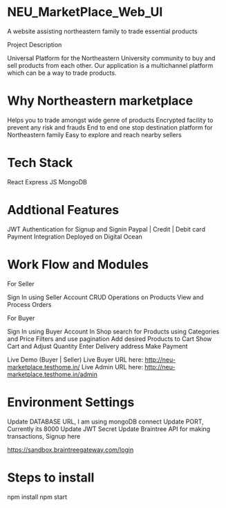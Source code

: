 # NEU_MarketPlace_Web_UI
A website assisting northeastern family to trade essential products

Project Description

Universal Platform for the  Northeastern University community to buy and sell products from each other.
Our application is a multichannel platform which can be a way to trade products.

# Why Northeastern marketplace

Helps you to trade amongst wide genre of products
Encrypted facility to prevent any risk and frauds
End to end one stop destination platform for Northeastern family
Easy to explore and reach nearby sellers


# Tech Stack

React
Express JS
MongoDB


# Addtional Features

JWT Authentication for Signup and Signin
Paypal | Credit | Debit card Payment Integration
Deployed on Digital Ocean


# Work Flow and Modules

For Seller

Sign In using Seller Account
CRUD Operations on Products
View and Process Orders


For Buyer

Sign In using Buyer Account
In Shop search for Products using Categories and Price Filters and use pagination
Add desired Products to Cart
Show Cart and Adjust Quantity
Enter Delivery address
Make Payment


Live Demo (Buyer | Seller)
Live Buyer URL here: http://neu-marketplace.testhome.in/
Live Admin URL here: http://neu-marketplace.testhome.in/admin

# Environment Settings

Update DATABASE URL, I am using mongoDB connect
Update PORT, Currently its 8000
Update JWT Secret
Update Braintree API for making transactions, Signup here

https://sandbox.braintreegateway.com/login




# Steps to install

npm install
npm start
